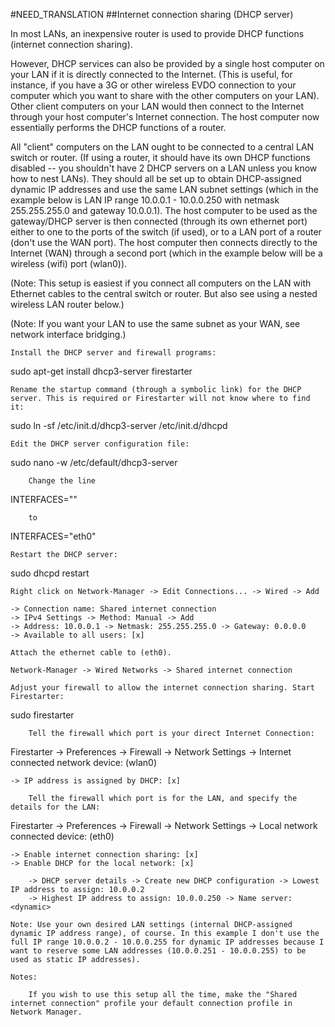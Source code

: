 #NEED_TRANSLATION
##Internet connection sharing (DHCP server)

In most LANs, an inexpensive router is used to provide DHCP functions (internet connection sharing).

However, DHCP services can also be provided by a single host computer on your LAN if it is directly connected to the Internet. (This is useful, for instance, if you have a 3G or other wireless EVDO connection to your computer which you want to share with the other computers on your LAN). Other client computers on your LAN would then connect to the Internet through your host computer's Internet connection. The host computer now essentially performs the DHCP functions of a router.

All "client" computers on the LAN ought to be connected to a central LAN switch or router. (If using a router, it should have its own DHCP functions disabled -- you shouldn't have 2 DHCP servers on a LAN unless you know how to nest LANs). They should all be set up to obtain DHCP-assigned dynamic IP addresses and use the same LAN subnet settings (which in the example below is LAN IP range 10.0.0.1 - 10.0.0.250 with netmask 255.255.255.0 and gateway 10.0.0.1). The host computer to be used as the gateway/DHCP server is then connected (through its own ethernet port) either to one to the ports of the switch (if used), or to a LAN port of a router (don't use the WAN port). The host computer then connects directly to the Internet (WAN) through a second port (which in the example below will be a wireless (wifi) port (wlan0)).

(Note: This setup is easiest if you connect all computers on the LAN with Ethernet cables to the central switch or router. But also see using a nested wireless LAN router below.)

(Note: If you want your LAN to use the same subnet as your WAN, see network interface bridging.)

    Install the DHCP server and firewall programs: 

sudo apt-get install dhcp3-server firestarter

    Rename the startup command (through a symbolic link) for the DHCP server. This is required or Firestarter will not know where to find it: 

sudo ln -sf /etc/init.d/dhcp3-server /etc/init.d/dhcpd

    Edit the DHCP server configuration file: 

sudo nano -w /etc/default/dhcp3-server

        Change the line 

INTERFACES=""

        to 

INTERFACES="eth0"

    Restart the DHCP server: 

sudo dhcpd restart

    Right click on Network-Manager -> Edit Connections... -> Wired -> Add 

    -> Connection name: Shared internet connection 
    -> IPv4 Settings -> Method: Manual -> Add 
    -> Address: 10.0.0.1 -> Netmask: 255.255.255.0 -> Gateway: 0.0.0.0 
    -> Available to all users: [x] 

    Attach the ethernet cable to (eth0). 

    Network-Manager -> Wired Networks -> Shared internet connection 

    Adjust your firewall to allow the internet connection sharing. Start Firestarter: 

sudo firestarter

        Tell the firewall which port is your direct Internet Connection: 

Firestarter -> Preferences -> Firewall -> Network Settings -> Internet connected network device: (wlan0)

    -> IP address is assigned by DHCP: [x] 

        Tell the firewall which port is for the LAN, and specify the details for the LAN: 

Firestarter -> Preferences -> Firewall -> Network Settings -> Local network connected device: (eth0)

    -> Enable internet connection sharing: [x] 
    -> Enable DHCP for the local network: [x]

        -> DHCP server details -> Create new DHCP configuration -> Lowest IP address to assign: 10.0.0.2 
        -> Highest IP address to assign: 10.0.0.250 -> Name server: <dynamic> 

    Note: Use your own desired LAN settings (internal DHCP-assigned dynamic IP address range), of course. In this example I don't use the full IP range 10.0.0.2 - 10.0.0.255 for dynamic IP addresses because I want to reserve some LAN addresses (10.0.0.251 - 10.0.0.255) to be used as static IP addresses). 

    Notes: 

        If you wish to use this setup all the time, make the "Shared internet connection" profile your default connection profile in Network Manager. 


